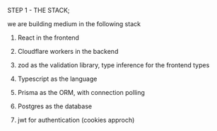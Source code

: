 STEP 1 - THE STACK;

we are building medium in the following stack

1. React in the frontend

2. Cloudflare workers in the backend

3. zod as the validation library, type inference for the frontend types

4. Typescript as the language

5. Prisma as the ORM, with connection polling

6. Postgres as the database

7. jwt for authentication (cookies approch)
